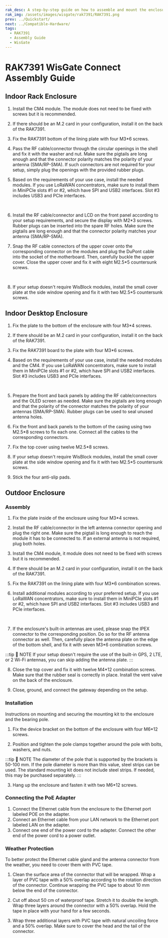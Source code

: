 ```yaml
---
rak_desc: A step-by-step guide on how to assemble and mount the enclosure of RAK7391 WisGate Connect is shown here. Strict adherence to the following steps guarantees a secured and durable indoor and outdoor casing.
rak_img: /assets/images/wisgate/rak7391/RAK7391.png
prev: ../Quickstart/
next: ../Compatible-Hardware/
tags:
  - RAK7391
  - Assembly Guide
  - WisGate
---
```


# RAK7391 WisGate Connect Assembly Guide

## Indoor Rack Enclosure

1. Install the CM4 module. The module does not need to be fixed with screws but it is recommended.

<rk-img
  src="/assets/images/wisgate/rak7391/assembly-guide/1.install-cm4.svg"
  width="70%"
  caption="Installing the CM4"
/>


2. If there should be an M.2 card in your configuration, install it on the back of the RAK7391.

<rk-img
  src="/assets/images/wisgate/rak7391/assembly-guide/2.install-m2-card.svg"
  width="70%"
  caption="Installing the M.2 card"
/>


3. Fix the RAK7391 bottom of the lining plate with four M3*6 screws.

<rk-img
  src="/assets/images/wisgate/rak7391/assembly-guide/3.fixing-the-lining.svg"
  width="70%"
  caption="Fixing the boar to the lining"
/>


4. Pass the RF cable/connector through the circular openings in the shell and fix it with the washer and nut. Make sure the pigtails are long enough and that the connector polarity matches the polarity of your antenna (SMA/RP-SMA). If such connectors are not required for your setup, simply plug the openings with the provided rubber plugs.

<rk-img
  src="/assets/images/wisgate/rak7391/assembly-guide/4.antenna-connectors.svg"
  width="70%"
  caption="Fixing the antenna connectors"
/>


5. Based on the requirements of your use case, install the needed modules. If you use LoRaWAN concentrators, make sure to install them in MiniPCIe slots #1 or #2, which have SPI and USB2 interfaces. Slot #3 includes USB3 and PCIe interfaces.


<rk-img
  src="/assets/images/wisgate/rak7391/assembly-guide/5.adding-hats.svg"
  width="70%"
  caption="Adding different types of Hats"
/>

<br>
<rk-img
  src="/assets/images/wisgate/rak7391/assembly-guide/6.adding-modules.svg"
  width="60%"
  caption="Adding different types of Hats"
/>


6. Install the RF cable/connector and LCD on the front panel according to your setup requirements, and secure the display with M2*3 screws. Rubber plugs can be inserted into the spare RF holes. Make sure the pigtails are long enough and that the connector polarity matches your antenna (SMA/RP-SMA).


<rk-img
  src="/assets/images/wisgate/rak7391/assembly-guide/7.fix-antenna-connectors.svg"
  width="70%"
  caption="Fixing the antenna connectors and display"
/>


7. Snap the RF cable connectors of the upper cover onto the corresponding connector on the modules and plug the DuPont cable into the socket of the motherboard. Then, carefully buckle the upper cover. Close the upper cover and fix it with eight M2.5*5 countersunk screws.

<rk-img
  src="/assets/images/wisgate/rak7391/assembly-guide/8.connecting-cables.svg"
  width="80%"
  caption="Connecting the cables"
/>

<br>
<rk-img
  src="/assets/images/wisgate/rak7391/assembly-guide/9.close-enclosures.svg"
  width="70%"
  caption="Closing the enclosure"
/>

8. If your setup doesn't require WisBlock modules, install the small cover plate at the side window opening and fix it with two M2.5*5 countersunk screws.

<rk-img
  src="/assets/images/wisgate/rak7391/assembly-guide/10.close-access-point.svg"
  width="70%"
  caption="Closing the WisBlock access point"
/>


## Indoor Desktop Enclosure

1. Fix the plate to the bottom of the enclosure with four M3*4 screws.


<rk-img
  src="/assets/images/wisgate/rak7391/assembly-guide/11.fix-plate.svg"
  width="50%"
  caption="Fixing the plate to the bottom of the enclosure"
/>


2. If there should be an M.2 card in your configuration, install it on the back of the RAK7391.

<rk-img
  src="/assets/images/wisgate/rak7391/assembly-guide/12.install-m2.svg"
  width="50%"
  caption="Installing the M.2 card"
/>


3. Fix the RAK7391 board to the plate with four M3*6 screws.

<rk-img
  src="/assets/images/wisgate/rak7391/assembly-guide/13.fix-board-plate.svg"
  width="70%"
  caption="Fixing the board to the plate"
/>


4. Based on the requirements of your use case, install the needed modules and the CM4. If you use LoRaWAN concentrators, make sure to install them in MiniPCIe slots #1 or #2, which have SPI and USB2 interfaces. Slot #3 includes USB3 and PCIe interfaces.

<rk-img
  src="/assets/images/wisgate/rak7391/assembly-guide/14.add-modules.svg"
  width="70%"
  caption="Adding different types of modules"
/>

<br>
<rk-img
  src="/assets/images/wisgate/rak7391/assembly-guide/15.add-modules.svg"
  width="65%"
  caption="Adding different types of modules"
/>

5. Prepare the front and back panels by adding the RF cable/connectors and the OLED screen as needed. Make sure the pigtails are long enough and that the polarity of the connector matches the polarity of your antennas (SMA/RP-SMA). Rubber plugs can be used to seal unused antenna holes.

<rk-img
  src="/assets/images/wisgate/rak7391/assembly-guide/16.front-panel.svg"
  width="70%"
  caption="Preparing the front panel"
/>

<rk-img
  src="/assets/images/wisgate/rak7391/assembly-guide/17.back-panel.svg"
  width="70%"
  caption="Preparing the back panel"
/>


6. Fix the front and back panels to the bottom of the casing using two M2.5*8 screws to fix each one. Connect all the cables to the corresponding connectors.


<rk-img
  src="/assets/images/wisgate/rak7391/assembly-guide/18.attach.svg"
  width="80%"
  caption="Attaching the front and back panels"
/>


7. Fix the top cover using twelve M2.5*8 screws.

<rk-img
  src="/assets/images/wisgate/rak7391/assembly-guide/19.attach-top-covers.svg"
  width="70%"
  caption="Attaching the top cover"
/>


8. If your setup doesn't require WisBlock modules, install the small cover plate at the side window opening and fix it with two M2.5*5 countersunk screws.

<rk-img
  src="/assets/images/wisgate/rak7391/assembly-guide/20.access-point.svg"
  width="65%"
  caption="Closing the WisBlock access point"
/>


9. Stick the four anti-slip pads.

<rk-img
  src="/assets/images/wisgate/rak7391/assembly-guide/21.anti-slip-pads.svg"
  width="45%"
  caption="Adding anti-slip pads"
/>


## Outdoor Enclosure

### Assembly

1. Fix the plate inside of the enclosure using four M3*4 screws.

<rk-img
  src="/assets/images/wisgate/rak7391/assembly-guide/22.fixing-plate.svg"
  width="70%"
  caption="Fixing the plate"
/>


2. Install the RF cable/connector in the left antenna connector opening and plug the right one. Make sure the pigtail is long enough to reach the module it has to be connected to. If an external antenna is not required, plug both holes.

<rk-img
  src="/assets/images/wisgate/rak7391/assembly-guide/23.antenna-connector.svg"
  width="70%"
  caption="Adding an antenna connector"
/>


3. Install the CM4 module, it module does not need to be fixed with screws but it is recommended.

<rk-img
  src="/assets/images/wisgate/rak7391/assembly-guide/24.installing-cm4.svg"
  width="70%"
  caption="Installing the CM4"
/>


4. If there should be an M.2 card in your configuration, install it on the back of the RAK7391.

<rk-img
  src="/assets/images/wisgate/rak7391/assembly-guide/25.m2-card.svg"
  width="70%"
  caption="Installing the M.2 card"
/>

5. Fix the RAK7391 on the lining plate with four M3*6 combination screws.


<rk-img
  src="/assets/images/wisgate/rak7391/assembly-guide/26.fix-board-plate.svg"
  width="70%"
  caption="Fixing the board to the plate"
/>


6. Install additional modules according to your preferred setup. If you use LoRaWAN concentrators, make sure to install them in MiniPCIe slots #1 or #2, which have SPI and USB2 interfaces. Slot #3 includes USB3 and PCIe interfaces.


<rk-img
  src="/assets/images/wisgate/rak7391/assembly-guide/27.install-modules.svg"
  width="75%"
  caption="Installing additional modules"
/>

<br>
<rk-img
  src="/assets/images/wisgate/rak7391/assembly-guide/28.install-modules.svg"
  width="70%"
  caption="Installing additional modules"
/>


7. If the enclosure's built-in antennas are used, please snap the IPEX connector to the corresponding position. Do so for the RF antenna connector as well. Then, carefully place the antenna plate on the edge of the bottom shell, and fix it with seven M3*6 combination screws.


<rk-img
  src="/assets/images/wisgate/rak7391/assembly-guide/29.antenna-plate.svg"
  width="70%"
  caption="Fixing the antenna plate"
/>

:::tip 📝 NOTE
If your setup doesn't require the use of the built-in GPS, 2 LTE, or 2 Wi-Fi antennas, you can skip adding the antenna plate.
:::


8. Close the top cover and fix it with twelve M4*12 combination screws. Make sure that the rubber seal is correctly in place. Install the vent valve on the back of the enclosure.

<rk-img
  src="/assets/images/wisgate/rak7391/assembly-guide/30.close-enclosure.svg"
  width="70%"
  caption="Closing the enclosure"
/>


9. Close, ground, and connect the gateway depending on the setup.

<rk-img
  src="/assets/images/wisgate/rak7391/assembly-guide/31.final-touches.svg"
  width="70%"
  caption="Final touches"
/>


### Installation

Instructions on mounting and securing the mounting kit to the enclosure and the bearing pole.

1. Fix the device bracket on the bottom of the enclosure with four M6*12 screws.

<rk-img
  src="/assets/images/wisgate/rak7391/assembly-guide/32.bracket-enclosure.png"
  width="70%"
  caption="Fixing the bracket to the enclosure"
/>


2. Position and tighten the pole clamps together around the pole with bolts, washers, and nuts.

<rk-img
  src="/assets/images/wisgate/rak7391/assembly-guide/33.pole-clamps.png"
  width="70%"
  caption="Positioning and fastening the pole clamps"
/>


:::tip 📝 NOTE
The diameter of the pole that is supported by the brackets is 50-100 mm. If the pole diameter is more than this value, steel strips can be used. The standard mounting kit does not include steel strips. If needed, this may be purchased separately.
:::

3. Hang up the enclosure and fasten it with two M6*12 screws.


<rk-img
  src="/assets/images/wisgate/rak7391/assembly-guide/34.fix-enclosure.png"
  width="60%"
  caption="Fixing the enclosure to the pole"
/>

### Connecting the PoE Adapter

1. Connect the Ethernet cable from the enclosure to the Ethernet port labeled POE on the adapter.
2. Connect an Ethernet cable from your LAN network to the Ethernet port labeled LAN on the adapter.
3. Connect one end of the power cord to the adapter. Connect the other end of the power cord to a power outlet.


<rk-img
  src="/assets/images/wisgate/rak7391/assembly-guide/35.poe-adaptor.png"
  width="50%"
  caption="PoE adapter"
/>


### Weather Protection

To better protect the Ethernet cable gland and the antenna connector from the weather, you need to cover them with PVC tape.

1. Clean the surface area of the connector that will be wrapped. Wrap a layer of PVC tape with a 50% overlap according to the rotation direction of the connector. Continue wrapping the PVC tape to about 10&nbsp;mm below the end of the connector.

<rk-img
  src="/assets/images/wisgate/rak7391/assembly-guide/36.pvc-tape.png"
  width="50%"
  caption="Wrapping with PVC tape"
/>


2. Cut off about 50&nbsp;cm of waterproof tape. Stretch it to double the length. Wrap three layers around the connector with a 50% overlap. Hold the tape in place with your hand for a few seconds.

<rk-img
  src="/assets/images/wisgate/rak7391/assembly-guide/37.waterproof-tape.png"
  width="50%"
  caption="Wrapping with waterproof tape"
/>


3. Wrap three additional layers with PVC tape with natural uncoiling force and a 50% overlap. Make sure to cover the head and the tail of the connector.

<rk-img
  src="/assets/images/wisgate/rak7391/assembly-guide/38.pvc-wrapping.png"
  width="50%"
  caption="Final PVC wrapping"
/>